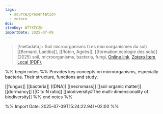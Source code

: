 ```yaml
---
tags:
  - source/presentation
  - zotero
doi: 
itemKey: WT7XTCZN
importDate: 2025-07-09
---
```

>[!metadata]+
> Soil microorganisms (Les microorganismes du sol)
> [[Bernard, Laetitia]], [[Robin, Agnès]], 
> [[formation ecologie des sols]] (2025)
> soil, microorganisms, bacteria, fungi, 
> [Online link](), [Zotero Item](zotero://select/library/items/WT7XTCZN), [Local (PDF)](file://C:/Users/aburg/Documents/references/zotero/storage/KZD2WZ6W/Bernard_MICROORGANISMESSOL.pdf), 

%% begin notes %%
Provides key concepts on microorganisms, especially bacteria. Their structure, functions and study.

[[fungus]]
[[bacteria]]
[[DNA]]
[[necromass]]
[[soil organic matter]]
[[dormancy]]
[[C to N ratio]]
[[biodiversity#The multi-dimensionality of biodiversity]]
%% end notes %%

%% Import Date: 2025-07-09T15:24:22.941+02:00 %%
